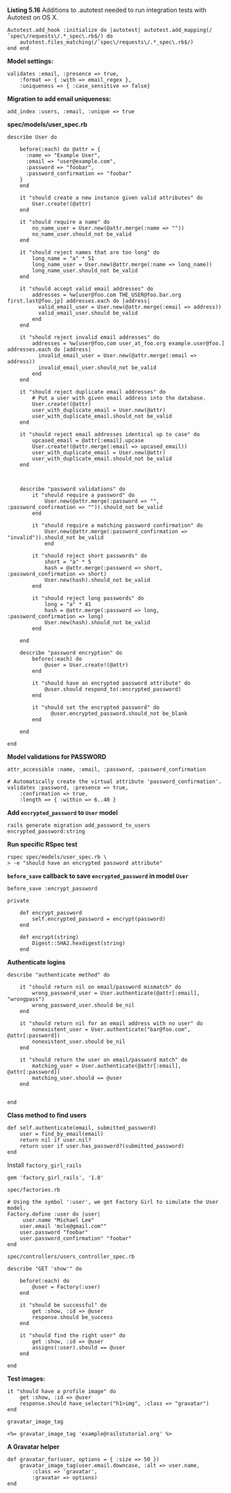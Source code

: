 **Listing 5.16** Additions to .autotest needed to run integration tests with Autotest on OS X.
	Autotest.add_hook :initialize do |autotest| autotest.add_mapping(/ˆspec\/requests\/.*_spec\.rb$/) do		autotest.files_matching(/ˆspec\/requests\/.*_spec\.rb$/)	end end

**Model settings:**

	validates :email, :presence => true,
		:format => { :with => email_regex },
		:uniqueness => { :case_sensitive => false}

**Migration to add email uniqueness:**

	add_index :users, :email, :unique => true
**spec/models/user_spec.rb**
	describe User do
		before(:each) do @attr = {	      :name => "Example User",	      :email => "user@example.com",	      :password => "foobar",	      :password_confirmation => "foobar"		}		end				it "should create a new instance given valid attributes" do 			User.create!(@attr)		end
			it "should require a name" do		    no_name_user = User.new(@attr.merge(:name => ""))		    no_name_user.should_not be_valid		end
		it "should reject names that are too long" do			long_name = "a" * 51		    long_name_user = User.new(@attr.merge(:name => long_name))		    long_name_user.should_not be_valid		end
		it "should accept valid email addresses" do			addresses = %w[user@foo.com THE_USER@foo.bar.org first.last@foo.jp] addresses.each do |address|		      valid_email_user = User.new(@attr.merge(:email => address))		      valid_email_user.should be_valid			end 		end
		it "should reject invalid email addresses" do			addresses = %w[user@foo,com user_at_foo.org example.user@foo.] addresses.each do |address|		      invalid_email_user = User.new(@attr.merge(:email => address))		      invalid_email_user.should_not be_valid			end 
		end
		
		it "should reject duplicate email addresses" do		    # Put a user with given email address into the database.		    User.create!(@attr)		    user_with_duplicate_email = User.new(@attr)		    user_with_duplicate_email.should_not be_valid		end
		it "should reject email addresses identical up to case" do		    upcased_email = @attr[:email].upcase		    User.create!(@attr.merge(:email => upcased_email))		    user_with_duplicate_email = User.new(@attr)		    user_with_duplicate_email.should_not be_valid		end
		
		describe "password validations" do			it "should require a password" do				User.new(@attr.merge(:password => "", :password_confirmation => "")).should_not be_valid			end			it "should require a matching password confirmation" do
				User.new(@attr.merge(:password_confirmation => "invalid")).should_not be_valid				end			it "should reject short passwords" do				short = "a" * 5				hash = @attr.merge(:password => short, :password_confirmation => short) 
				User.new(hash).should_not be_valid			end
			it "should reject long passwords" do				long = "a" * 41				hash = @attr.merge(:password => long, :password_confirmation => long) 
				User.new(hash).should_not be_valid			end
		end
		describe "password encryption" do			before(:each) do				@user = User.create!(@attr)			end
			it "should have an encrypted password attribute" do 
				@user.should respond_to(:encrypted_password)			end
			it "should set the encrypted password" do			      @user.encrypted_password.should_not be_blank			end
		end		end


**Model validations for PASSWORD**	

	attr_accessible :name, :email, :password, :password_confirmation
	
	# Automatically create the virtual attribute 'password_confirmation'.
	validates :password, :presence => true,		:confirmation => true,		:length => { :within => 6..40 }	
**Add `encrypted_password` to `User` model**

	rails generate migration add_password_to_users encrypted_password:string	
**Run specific RSpec test**

	rspec spec/models/user_spec.rb \	> -e "should have an encrypted password attribute"	
**`before_save` callback to save `encrypted_password` in model `User`**

	before_save :encrypt_password	private		def encrypt_password			self.encrypted_password = encrypt(password)		end			def encrypt(string)			Digest::SHA2.hexdigest(string)		end	
**Authenticate logins**

	describe "authenticate method" do		it "should return nil on email/password mismatch" do
			wrong_password_user = User.authenticate(@attr[:email], "wrongpass")
			wrong_password_user.should be_nil		end				it "should return nil for an email address with no user" do
			nonexistent_user = User.authenticate("bar@foo.com", @attr[:password])
			nonexistent_user.should be_nil		end
		it "should return the user on email/password match" do 			matching_user = User.authenticate(@attr[:email], @attr[:password])			matching_user.should == @user		end 
		
	end	
**Class method to find users**

	def self.authenticate(email, submitted_password)		user = find_by_email(email)		return nil if user.nil?		return user if user.has_password?(submitted_password)	end	
Install `factory_girl_rails`

	gem 'factory_girl_rails', '1.0'
	
`spec/factories.rb`

	# Using the symbol ':user', we get Factory Girl to simulate the User model.	Factory.define :user do |user|		￼user.name "Michael Lee"		user.email 'mcle@gmail.com""		user.password "foobar"		user.password_confirmation" "foobar"	end

`spec/controllers/users_controller_spec.rb`
	describe "GET 'show'" do		before(:each) do			@user = Factory(:user)		end				it "should be successful" do 			get :show, :id => @user 			response.should be_success		end				it "should find the right user" do 			get :show, :id => @user 			assigns(:user).should == @user		end 	end
**Test images:**
	it "should have a profile image" do		get :show, :id => @user		response.should have_selector("h1>img", :class => "gravatar")	end
`gravatar_image_tag`
	<%= gravatar_image_tag 'example@railstutorial.org' %>
**A Gravatar helper**
	def gravatar_for(user, options = { :size => 50 }) 		gravatar_image_tag(user.email.downcase, :alt => user.name,			:class => 'gravatar',			:gravatar => options)	end